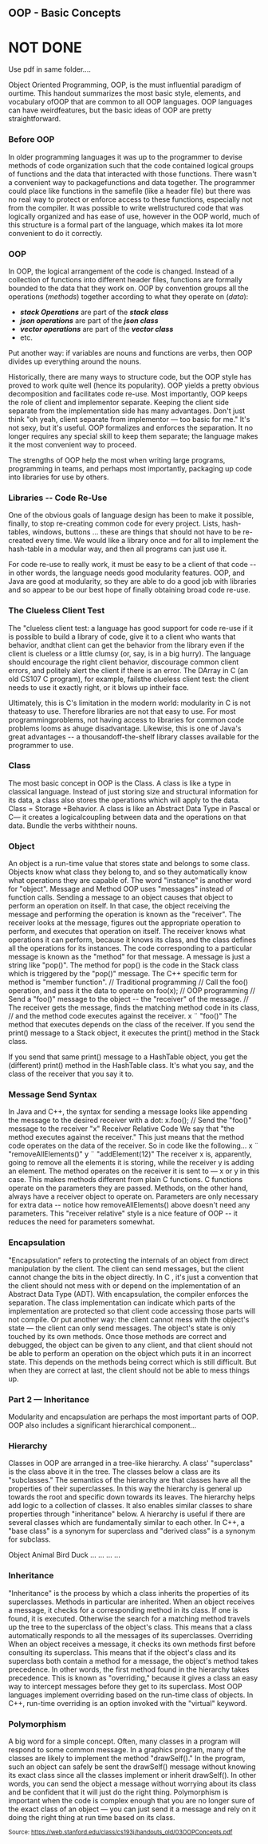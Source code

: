 ## OOP - Basic Concepts

# NOT DONE
Use pdf in same folder....

Object Oriented Programming, OOP, is the must influential paradigm of ourtime. This handout summarizes the most basic style, elements, and vocabulary ofOOP that are common to all OOP languages. OOP languages can have weirdfeatures, but the basic ideas of OOP are pretty straightforward.

### Before OOP

In older programming languages it was up to the programmer to devise methods of code organization such that the code contained logical groups of functions and the data that interacted with those functions. There wasn't a convenient way to packagefunctions and data together. The programmer could place like functions in the samefile (like a header file) but there was no real way to protect or enforce access to these functions, especially not from the compiler. It was possible to write wellstructured code that was logically organized and has ease of use, however in the OOP world, much of this structure is a formal part of the language, which makes ita lot more convenient to do it correctly.

### OOP

In OOP, the logical arrangement of the code is changed. Instead of a collection of functions into different header files, functions are formally bounded to the data that they work on. OOP by convention groups all the operations (*methods*) together according to what they operate on (*data*):

- ***stack Operations*** are part of the ***stack class***
- ***json operations*** are part of the ***json class***
- ***vector operations*** are part of the ***vector class***
- etc.

Put another way: if variables are nouns and functions are verbs, then OOP divides up everything around the nouns.

Historically, there are many ways to structure code, but the OOP style has proved to work quite well (hence its popularity). OOP yields a pretty obvious decomposition and facilitates code re-use. Most importantly, OOP keeps the role of client and implementor separate. Keeping the client side separate from the implementation side has many advantages. Don't just think "oh yeah, client separate from implementor — too basic for me." It's not sexy, but it's useful. OOP formalizes and enforces the separation. It no longer requires any special skill to keep them separate; the language makes it the most convenient way to proceed.

The strengths of OOP help the most when writing large programs, programming in teams, and perhaps most importantly, packaging up code into libraries for use by others.

### Libraries -- Code Re-Use
One of the obvious goals of language design has been to make it possible, finally, to stop re-creating common code for every project. Lists, hash-tables, windows, buttons ... these are things that should not have to be re-created every time. We would like a library once and for all to implement the hash-table in a modular way, and then all programs can just use it. 

For code re-use to really work, it must be easy to be a client of that code -- in other words, the language needs good modularity features. OOP, and Java are good at modularity, so they are able to do a good job with libraries and so appear to be our best hope of finally obtaining broad code re-use.

### The Clueless Client Test
The "clueless client test: a language has good support for code re-use if it is possible to build a library of code, give it to a client who wants that behavior, andthat client can get the behavior from the library even if the client is clueless or a little clumsy (or, say, is in a big hurry). The language should encourage the right client behavior, discourage common client errors, and politely alert the client if there is an error. The DArray in C (an old CS107 C program), for example, failsthe clueless client test: the client needs to use it exactly right, or it blows up intheir face.

Ultimately, this is C's limitation in the modern world: modularity in C is not thateasy to use. Therefore libraries are not that easy to use. For most programmingproblems, not having access to libraries for common code problems looms as ahuge disadvantage. Likewise, this is one of Java's great advantages -- a thousandoff-the-shelf library classes available for the programmer to use.

### Class
The most basic concept in OOP is the Class. A class is like a type in classical language. Instead of just storing size and structural information for its data, a class also stores the operations which will apply to the data. Class = Storage +Behavior. A class is like an Abstract Data Type in Pascal or C— it creates a logicalcoupling between data and the operations on that data. Bundle the verbs withtheir nouns.

### Object
An object is a run-time value that stores state and belongs to some class. Objects
know what class they belong to, and so they automatically know what operations
they are capable of. The word "instance" is another word for "object".
Message and Method
OOP uses "messages" instead of function calls. Sending a message to an object
causes that object to perform an operation on itself. In that case, the object
receiving the message and performing the operation is known as the "receiver".
The receiver looks at the message, figures out the appropriate operation to
perform, and executes that operation on itself. The receiver knows what
operations it can perform, because it knows its class, and the class defines all the
operations for its instances. The code corresponding to a particular message is
known as the "method" for that message. A message is just a string like "pop()".
The method for pop() is the code in the Stack class which is triggered by the
"pop()" message. The C++ specific term for method is "member function".
// Traditional programming
// Call the foo() operation, and pass it the data to operate on
foo(x);
// OOP programming
// Send a "foo()" message to the object -- the "receiver" of the message.
// The receiver gets the message, finds the matching method code in its class,
// and the method code executes against the receiver.
x ¨ "foo()"
The method that executes depends on the class of the receiver. If you send the
print() message to a Stack object, it executes the print() method in the Stack class.

If you send that same print() message to a HashTable object, you get the
(different) print() method in the HashTable class. It's what you say, and the class
of the receiver that you say it to.

### Message Send Syntax
In Java and C++, the syntax for sending a message looks like appending the
message to the desired receiver with a dot:
x.foo(); // Send the "foo()" message to the receiver "x"
Receiver Relative Code
We say that "the method executes against the receiver." This just means that the
method code operates on the data of the receiver. So in code like the following...
x ¨ "removeAllElements()"
y ¨ "addElement(12)"
The receiver x is, apparently, going to remove all the elements it is storing, while
the receiver y is adding an element. The method operates on the receiver it is sent
to — x or y in this case. This makes methods different from plain C functions. C
functions operate on the parameters they are passed. Methods, on the other
hand, always have a receiver object to operate on. Parameters are only necessary
for extra data -- notice how removeAllElements() above doesn't need any
parameters. This "receiver relative" style is a nice feature of OOP -- it reduces the
need for parameters somewhat.

### Encapsulation
"Encapsulation" refers to protecting the internals of an object from direct
manipulation by the client. The client can send messages, but the client cannot
change the bits in the object directly. In C , it's just a convention that the client
should not mess with or depend on the implementation of an Abstract Data Type
(ADT). With encapsulation, the compiler enforces the separation. The class
implementation can indicate which parts of the implementation are protected so
that client code accessing those parts will not compile.
Or put another way: the client cannot mess with the object's state — the client can
only send messages. The object's state is only touched by its own methods. Once
those methods are correct and debugged, the object can be given to any client,
and that client should not be able to perform an operation on the object which
puts it in an incorrect state. This depends on the methods being correct which is
still difficult. But when they are correct at last, the client should not be able to
mess things up.

### Part 2 — Inheritance
Modularity and encapsulation are perhaps the most important parts of OOP.
OOP also includes a significant hierarchical component...

### Hierarchy
Classes in OOP are arranged in a tree-like hierarchy. A class' "superclass" is the
class above it in the tree. The classes below a class are its "subclasses." The
semantics of the hierarchy are that classes have all the properties of their
superclasses. In this way the hierarchy is general up towards the root and
specific down towards its leaves. The hierarchy helps add logic to a collection of
classes. It also enables similar classes to share properties through "inheritance"
below. A hierarchy is useful if there are several classes which are fundamentally
similar to each other. In C++, a "base class" is a synonym for superclass and
"derived class" is a synonym for subclass.

Object
Animal
Bird
Duck
...
...
...
...

### Inheritance
"Inheritance" is the process by which a class inherits the properties of its
superclasses. Methods in particular are inherited. When an object receives a
message, it checks for a corresponding method in its class. If one is found, it is
executed. Otherwise the search for a matching method travels up the tree to the
superclass of the object's class. This means that a class automatically responds to
all the messages of its superclasses.
Overriding
When an object receives a message, it checks its own methods first before
consulting its superclass. This means that if the object's class and its superclass
both contain a method for a message, the object's method takes precedence. In
other words, the first method found in the hierarchy takes precedence. This is
known as "overriding," because it gives a class an easy way to intercept messages
before they get to its superclass. Most OOP languages implement overriding
based on the run-time class of objects. In C++, run-time overriding is an option
invoked with the "virtual" keyword.

### Polymorphism
A big word for a simple concept. Often, many classes in a program will respond
to some common message. In a graphics program, many of the classes are likely
to implement the method "drawSelf()." In the program, such an object can safely
be sent the drawSelf() message without knowing its exact class since all the
classes implement or inherit drawSelf(). In other words, you can send the object a
message without worrying about its class and be confident that it will just do the
right thing. Polymorphism is important when the code is complex enough that
you are no longer sure of the exact class of an object — you can just send it a
message and rely on it doing the right thing at run time based on its class.

<sub>Source: https://web.stanford.edu/class/cs193j/handouts_old/03OOPConcepts.pdf</sub>